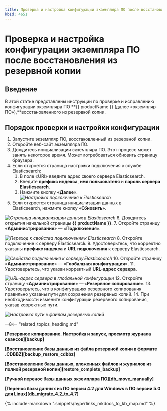 ```yaml
---
title: Проверка и настройка конфигурации экземпляра ПО после восстановления из резервной копии
kbId: 4651
---
```


# Проверка и настройка конфигурации экземпляра ПО после восстановления из резервной копии

## Введение

В этой статье представлены инструкции по проверке и исправлению конфигурации экземпляра ПО **{{ productName }} (далее «экземпляр ПО»),**восстановленного из резервной копии.

## Порядок проверки и настройки конфигурации

1. Запустите экземпляр ПО, восстановленный из резервной копии.
2. Откройте веб-сайт экземпляра ПО.
3. Дождитесь инициализации экземпляра ПО. Этот процесс может занять некоторое время. Может потребоваться обновить страницу браузера.
4. Если откроется страница настройки подключения к службе Elasticsearch:
    1. В поле «URI» введите адрес своего сервера Elasticsearch.
    2. Введите **префикс индекса**, **имя пользователя** и **пароль сервера Elasticsearch**.
    3. Нажмите кнопку «**Далее**».
_![Настройка подключения к Elasticsearch](https://kb.comindware.ru/assets/Picture16.png)_
5. Если откроется страница инициализации данных в Elasticsearch, нажмите кнопку «**Обновить**».

_![Страница инициализации данных в Elasticsearch](https://kb.comindware.ru/assets/Picture17.png)_
6. Дождитесь открытия начальной страницы **{{ productName }}**.
7. Откройте страницу «**Администрирование**» — «**Подключения**».

_![Переход к свойства подключения к Elasticsearch](https://kb.comindware.ru/assets/img_64d09fd6ec3ba.png)_
8. Откройте подключение к серверу Elasticsearch.
9. Удостоверьтесь, что корректно указаны **префикс индекса** и **URL подключения** к серверу Elasticsearch.

_![Свойства подключения к серверу Elasticsearch](https://kb.comindware.ru/assets/img_64d0a41fc5e0b.png)_
10. Откройте страницу «**Администрирование**» — «**Глобальная конфигурация**».
11. Удостоверьтесь, что указан корректный **URL-адрес сервера**.

_![URL-адрес сервера в глобальной конфигурации](https://kb.comindware.ru/assets/img_64d0a4feebc80.png)_
12. Откройте страницу «**Администрирование**» — «**Резервное копирование**».
13. Удостоверьтесь, что в конфигурациях резервного копирования правильно указаны пути для сохранения резервных копий.
14. При необходимости измените конфигурации резервного копирования, указав корректные пути.

_![Настройка пути к файлам резервных копий](https://kb.comindware.ru/assets/img_6683f199b7b30.png)_

--8<-- "related_topics_heading.md"

**[Резервное копирование. Настройка и запуск, просмотр журнала сеансов][backup]**

**[Восстановление базы данных из файла резервной копии в формате .CDBBZ][backup_restore_cdbbz]**

**[Восстановление базы данных, вложенных файлов и журналов из полной резервной копии][restore_complete_backup]**

**[Ручной перенос базы данных экземпляра ПО][db_move_manually]**

**[Перенос базы данных из ПО версии 4.2 для Windows в ПО версии 5.0 для Linux][db_migrate_4.2_to_4.7]**



{% include-markdown ".snippets/hyperlinks_mkdocs_to_kb_map.md" %}
